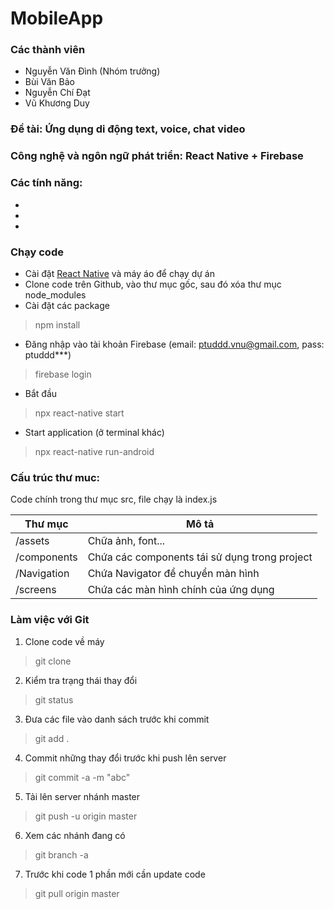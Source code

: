 # MobileApp

### Các thành viên
* Nguyễn Văn Đình (Nhóm trưởng)
* Bùi Văn Bảo
* Nguyễn Chí Đạt
* Vũ Khương Duy

### Đề tài: Ứng dụng di động text, voice, chat video
### Công nghệ và ngôn ngữ phát triển: React Native + Firebase
### Các tính năng:
*
*
*

### Chạy code
* Cài đặt [React Native](https://reactnative.dev/docs/getting-started.html) và máy áo để chạy dự án
* Clone code trên Github, vào thư mục gốc, sau đó xóa thư mục node_modules
* Cài đặt các package
> npm install
* Đăng nhập vào tài khoản Firebase (email: ptuddd.vnu@gmail.com, pass: ptuddd***)
>firebase login
* Bắt đầu
> npx react-native start
* Start application (ở terminal khác)
> npx react-native run-android
### Cấu trúc thư muc: 
Code chính trong thư mục src, file chạy là index.js

Thư mục  | Mô tả
------------- | -------------
/assets  | Chữa ảnh, font...
/components  | Chứa các components tái sử dụng trong project
/Navigation  | Chứa Navigator để chuyển màn hình
/screens | Chứa các màn hình chính của ứng dụng

### Làm việc với Git
1. Clone code về máy 
> git clone 
2. Kiểm tra trạng thái thay đổi
> git status
3. Đưa các file vào danh sách trước khi commit
> git add . 
4. Commit những thay đổi trước khi push lên server
> git commit -a -m "abc"
5. Tải lên server nhánh master
> git push -u origin master
6. Xem các nhánh đang có
> git branch -a
7. Trước khi code 1 phần mới cần update code
> git pull origin master

